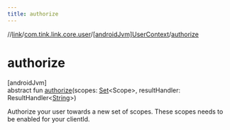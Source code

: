 ```yaml
---
title: authorize
---
```

//[link](../../../index.html)/[com.tink.link.core.user](../index.html)/[[androidJvm]UserContext](index.html)/[authorize](authorize.html)



# authorize



[androidJvm]\
abstract fun [authorize](authorize.html)(scopes: [Set](https://kotlinlang.org/api/latest/jvm/stdlib/kotlin.collections/-set/index.html)&lt;Scope&gt;, resultHandler: ResultHandler&lt;[String](https://kotlinlang.org/api/latest/jvm/stdlib/kotlin/-string/index.html)&gt;)



Authorize your user towards a new set of scopes. These scopes needs to be enabled for your clientId.





